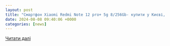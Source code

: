 ```yaml
---
layout: post
title: "Смартфон Xiaomi Redmi Note 12 pro+ 5g 8/256Gb- купити у Києві, доставка по Україні – ціна, опис, характеристики."
date: 2024-08-08 09:40:06 +0000
categories: [news]
---
```


[Читати далі](https://euroshops.com.ua/product/smartfon-xiaomi-redmi-note-12-pro-5g-8256gb_510277731/)
